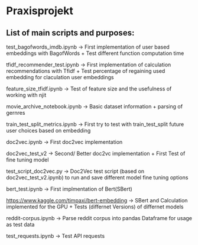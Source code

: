 # Praxisprojekt

## List of main scripts and purposes:

test_bagofwords_imdb.ipynb  ->  First implementation of user based embeddings with BagofWords + Test different function computation time

tfidf_recommender_test.ipynb  ->  First implementation of calculation recommendations with Tfidf + Test percentage of regaining used embedding for claculation user embeddings

feature_size_tfidf.ipynb  ->  Test of feature size and the usefulness of working with njit

movie_archive_notebook.ipynb  ->  Basic dataset information + parsing of gernres

train_test_split_metrics.ipynb  ->  First try to test with train_test_split future user choices based on embedding

doc2vec.ipynb  ->  First doc2vec implementation

doc2vec_test_v2  ->  Second/ Better doc2vc implementation + First Test of fine tuning model

test_script_doc2vec.py  ->  Doc2Vec test script (based on doc2vec_test_v2.ipynb) to run and save different model fine tuning options

bert_test.ipynb  -> First implmentation of Bert(SBert)

https://www.kaggle.com/timpaxi/bert-embedding  ->  SBert and Calculation implemented for the GPU + Tests (differnet Versions) of differnet models

reddit-corpus.ipynb  ->  Parse reddit corpus into pandas Dataframe for usage as test data

test_requests.ipynb  ->  Test API requests

